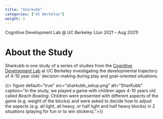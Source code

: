 ```yaml
---
title: "Sharkubb"
categories: ["UC Berkeley"]
weight: 3
---
```

Cognitive Development Lab @ UC Berkeley (Jun 2021 – Aug 2021)

# About the Study
Sharkubb is one study of a series of studies from the [Cognitive Development Lab](http://www.gopniklab.berkeley.edu/) at UC Berkeley investigating the developmental trajectory of 4-10 year olds' decision-making during play and goal-oriented situations.

{{< figure default="true" src="sharkubb_setup.png" alt="SharKubb" caption="In the study, we played a game with children ages 4-10 years old called _Beach Bowling_. Children were presented with different aspects of the game (e.g. weight of the blocks) and were asked to decide how to adjust the aspects (e.g. all light, all heavy, or half light and half heavy blocks) in 2 situations (playing for fun or to win stickers).">}}